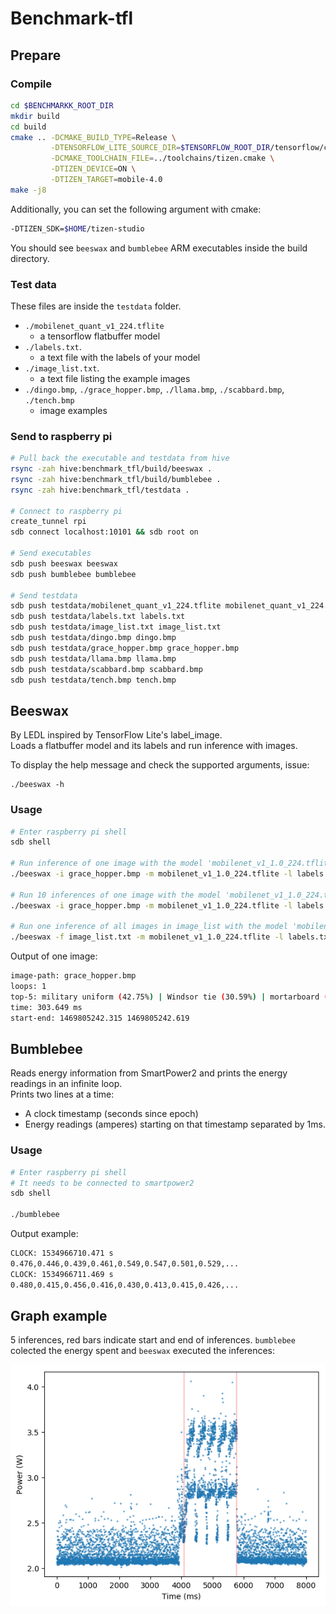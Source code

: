 # Benchmark-tfl

## Prepare

### Compile

```sh
cd $BENCHMARKK_ROOT_DIR
mkdir build
cd build
cmake .. -DCMAKE_BUILD_TYPE=Release \
         -DTENSORFLOW_LITE_SOURCE_DIR=$TENSORFLOW_ROOT_DIR/tensorflow/contrib/lite \
         -DCMAKE_TOOLCHAIN_FILE=../toolchains/tizen.cmake \
         -DTIZEN_DEVICE=ON \
         -DTIZEN_TARGET=mobile-4.0
make -j8
```

Additionally, you can set the following argument with cmake:

```sh
-DTIZEN_SDK=$HOME/tizen-studio
```

You should see `beeswax` and `bumblebee` ARM executables inside the build directory.   

### Test data

These files are inside the `testdata` folder.
- `./mobilenet_quant_v1_224.tflite`
    - a tensorflow flatbuffer model
- `./labels.txt`.
    - a text file with the labels of your model
- `./image_list.txt`.
    - a text file listing the example images
- `./dingo.bmp`, `./grace_hopper.bmp`, `./llama.bmp`, `./scabbard.bmp`, `./tench.bmp`
    - image examples

### Send to raspberry pi

```sh
# Pull back the executable and testdata from hive
rsync -zah hive:benchmark_tfl/build/beeswax .
rsync -zah hive:benchmark_tfl/build/bumblebee .
rsync -zah hive:benchmark_tfl/testdata .

# Connect to raspberry pi
create_tunnel rpi
sdb connect localhost:10101 && sdb root on

# Send executables
sdb push beeswax beeswax
sdb push bumblebee bumblebee

# Send testdata
sdb push testdata/mobilenet_quant_v1_224.tflite mobilenet_quant_v1_224.tflite
sdb push testdata/labels.txt labels.txt
sdb push testdata/image_list.txt image_list.txt
sdb push testdata/dingo.bmp dingo.bmp
sdb push testdata/grace_hopper.bmp grace_hopper.bmp
sdb push testdata/llama.bmp llama.bmp
sdb push testdata/scabbard.bmp scabbard.bmp
sdb push testdata/tench.bmp tench.bmp

```

## Beeswax
By LEDL inspired by TensorFlow Lite's label_image.    
Loads a flatbuffer model and its labels and run inference with images.

To display the help message and check the supported arguments, issue:

```
./beeswax -h
```

### Usage

```sh
# Enter raspberry pi shell
sdb shell

# Run inference of one image with the model 'mobilenet_v1_1.0_224.tflite' and its label file 
./beeswax -i grace_hopper.bmp -m mobilenet_v1_1.0_224.tflite -l labels.txt

# Run 10 inferences of one image with the model 'mobilenet_v1_1.0_224.tflite' and its label file 
./beeswax -i grace_hopper.bmp -m mobilenet_v1_1.0_224.tflite -l labels.txt -c 10

# Run one inference of all images in image_list with the model 'mobilenet_v1_1.0_224.tflite' and its label file 
./beeswax -f image_list.txt -m mobilenet_v1_1.0_224.tflite -l labels.txt
```

Output of one image:

```sh
image-path: grace_hopper.bmp
loops: 1
top-5: military uniform (42.75%) | Windsor tie (30.59%) | mortarboard (4.31%) | bow tie (3.14%) | drumstick (2.35%)
time: 303.649 ms 
start-end: 1469805242.315 1469805242.619
```

## Bumblebee

Reads energy information from SmartPower2 and prints the energy readings in an infinite loop.    
Prints two lines at a time:
- A clock timestamp (seconds since epoch)
- Energy readings (amperes) starting on that timestamp separated by 1ms.

### Usage

```sh
# Enter raspberry pi shell
# It needs to be connected to smartpower2
sdb shell

./bumblebee
```

Output example:
```sh
CLOCK: 1534966710.471 s
0.476,0.446,0.439,0.461,0.549,0.547,0.501,0.529,...
CLOCK: 1534966711.469 s
0.480,0.415,0.456,0.416,0.430,0.413,0.415,0.426,...
```

## Graph example

5 inferences, red bars indicate start and end of inferences. 
`bumblebee` colected the energy spent and `beeswax` executed the inferences:    

![graph example](graph_example.png)